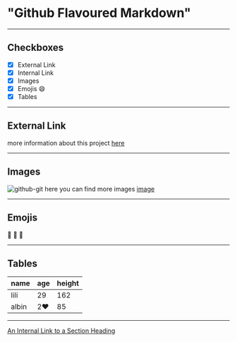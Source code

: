 # "Github Flavoured Markdown"
--------------------------------------------------------------------------------------------------------------
## Checkboxes
- [X] External Link
- [X] Internal Link
- [X] Images
- [X] Emojis :smile:
- [X] Tables
--------------------------------------------------------------------------------------------------------------
## External Link
more information about this project [here](https://help.github.com/en)

--------------------------------------------------------------------------------------------------------------
## Images
![github-git](authoring/images/farm-animal-portraits-rob-macinnis-22.jpg)
here you can find more images [image](https://github.com/newmomav/authoring/tree/main/images)

--------------------------------------------------------------------------------------------------------------

## Emojis

:sunflower:  :avocado:  :bamboo:  

--------------------------------------------------------------------------------------------------------------
## Tables
| name | age | height |
| ---- | --- | ------ |
| lili | 29 | 162 |
| albin | 2:heart:  | 85 |
--------------------------------------------------------------------------------------------------------------
[An Internal Link to a Section Heading](/newmomav/authoring/edit/main/README.md##Checkboxes)
